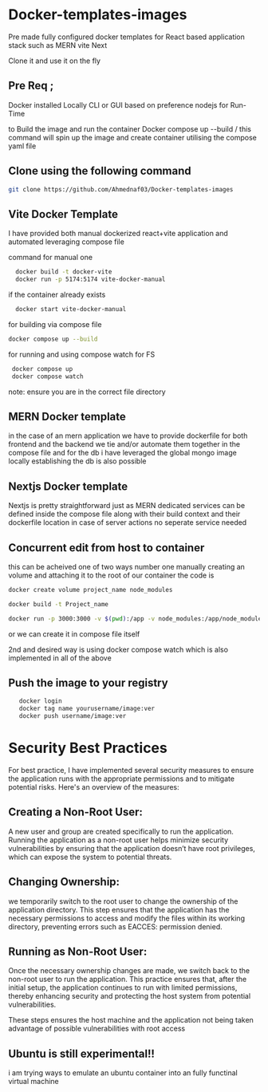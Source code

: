 ﻿# Docker-templates-images
 Pre made fully configured docker templates for React based application stack such as MERN vite Next

Clone it and use it on the fly 

## Pre Req ;
Docker installed Locally CLI or GUI based on preference 
nodejs for Run-Time

to Build the image and run the container 
Docker compose up --build / this command will spin up the image and create container utilising the compose yaml file 

## Clone using the following command 

```bash 
git clone https://github.com/Ahmednaf03/Docker-templates-images

```
## Vite Docker Template 

  I have provided both manual dockerized react+vite application and automated leveraging compose file

  command for manual one 
```bash 
  docker build -t docker-vite
  docker run -p 5174:5174 vite-docker-manual 
``` 

if the container already exists 

```bash 
  docker start vite-docker-manual
```

for building via compose file 

```bash 
docker compose up --build
```

for running and using compose watch for FS

```bash
 docker compose up 
 docker compose watch
 ```

 note: ensure you are in the correct file directory 
## MERN Docker template 

   in the case of an mern application we have to provide dockerfile for both frontend and the backend we tie and/or automate them together in the compose file and for the db i have leveraged the global mongo image locally establishing the db is also possible 

## Nextjs Docker template 
   
   Nextjs is pretty straightforward just as MERN dedicated services can be defined inside the compose file along with their build context and their dockerfile location in case of server actions no seperate service needed

## Concurrent edit from host to container 
  
   this can be acheived one of two ways number one manually creating an volume and attaching it to the root of our container the code is 

```bash
docker create volume project_name node_modules

docker build -t Project_name 

docker run -p 3000:3000 -v $(pwd):/app -v node_modules:/app/node_modules project_name
```
or we can create it in compose file itself

2nd and desired way is using docker compose watch which is also implemented in all of the above

## Push the image to your registry 

```bash 
   docker login 
   docker tag name yourusername/image:ver
   docker push username/image:ver
```


# Security Best Practices
For best practice, I have implemented several security measures to ensure the application runs with the appropriate permissions and to mitigate potential risks. Here's an overview of the measures:

## Creating a Non-Root User:

A new user and group are created specifically to run the application. Running the application as a non-root user helps minimize security vulnerabilities by ensuring that the application doesn’t have root privileges, which can expose the system to potential threats.

## Changing Ownership:

we temporarily switch to the root user to change the ownership of the application directory. This step ensures that the application has the necessary permissions to access and modify the files within its working directory, preventing errors such as EACCES: permission denied.

## Running as Non-Root User:

Once the necessary ownership changes are made, we switch back to the non-root user to run the application. This practice ensures that, after the initial setup, the application continues to run with limited permissions, thereby enhancing security and protecting the host system from potential vulnerabilities.

These steps ensures the host machine and the application not being taken advantage of possible vulnerabilities with root access

## Ubuntu is still experimental!!
   i am trying ways to emulate an ubuntu container into an fully functinal virtual machine 

